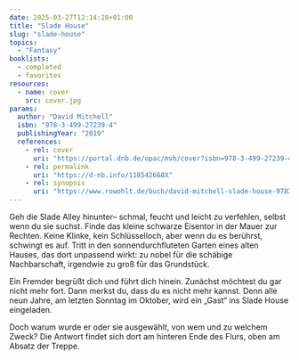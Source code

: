 ```yaml
---
date: 2025-03-27T12:14:28+01:00
title: "Slade House"
slug: "slade-house"
topics:
  - "Fantasy"
booklists:
  - completed
  - favorites
resources:
  - name: cover
    src: cover.jpg
params:
  author: "David Mitchell"
  isbn: "978-3-499-27239-4"
  publishingYear: "2019"
  references:
    - rel: cover
      uri: "https://portal.dnb.de/opac/mvb/cover?isbn=978-3-499-27239-4"
    - rel: permalink
      uri: "https://d-nb.info/118542668X"
    - rel: synopsis
      uri: "https://www.rowohlt.de/buch/david-mitchell-slade-house-9783499272394"
---
```


Geh die Slade Alley hinunter– schmal, feucht und leicht zu verfehlen, selbst 
wenn du sie suchst. Finde das kleine schwarze Eisentor in der Mauer zur Rechten. 
Keine Klinke, kein Schlüsselloch, aber wenn du es berührst, schwingt es auf. 
Tritt in den sonnendurchfluteten Garten eines alten Hauses, das dort unpassend 
wirkt: zu nobel für die schäbige Nachbarschaft, irgendwie zu groß für das 
Grundstück.

Ein Fremder begrüßt dich und führt dich hinein. Zunächst möchtest du gar nicht 
mehr fort. Dann merkst du, dass du es nicht mehr kannst. Denn alle neun Jahre, 
am letzten Sonntag im Oktober, wird ein „Gast“ ins Slade House eingeladen.

Doch warum wurde er oder sie ausgewählt, von wem und zu welchem Zweck? Die 
Antwort findet sich dort am hinteren Ende des Flurs, oben am Absatz der Treppe.
